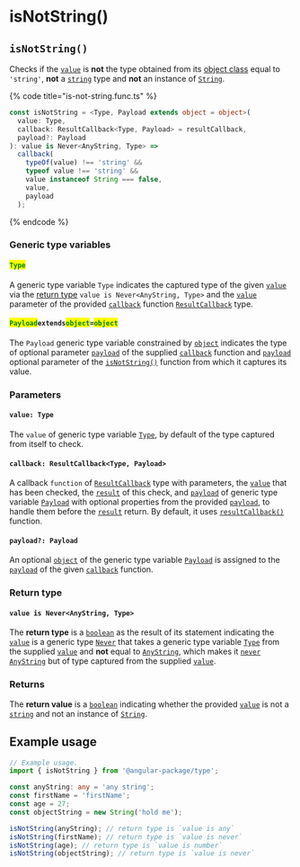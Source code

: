# isNotString()

## `isNotString()`

Checks if the [`value`](isnotstring.md#value-type) is **not** the type obtained from its [object class](https://developer.mozilla.org/en-US/docs/Web/JavaScript/Reference/Global\_Objects/Object/toString#using\_tostring\_to\_detect\_object\_class) equal to `'string'`, **not** a [`string`](https://developer.mozilla.org/en-US/docs/Web/JavaScript/Reference/Global\_Objects/String) type and **not** an instance of [`String`](https://developer.mozilla.org/en-US/docs/Web/JavaScript/Reference/Global\_Objects/String).

{% code title="is-not-string.func.ts" %}
```typescript
const isNotString = <Type, Payload extends object = object>(
  value: Type,
  callback: ResultCallback<Type, Payload> = resultCallback,
  payload?: Payload
): value is Never<AnyString, Type> =>
  callback(
    typeOf(value) !== 'string' &&
    typeof value !== 'string' &&
    value instanceof String === false,
    value,
    payload
  );
```
{% endcode %}

### Generic type variables

#### <mark style="color:green;">**`Type`**</mark>

A generic type variable `Type` indicates the captured type of the given [`value`](isnotstring.md#value-array-less-than-type-greater-than) via the [return type](isnotstring.md#return-type) `value is Never<AnyString, Type>` and the [`value`](../types/resultcallback.md#value-value) parameter of the provided [`callback`](isnotstring.md#callback-resultcallback-less-than-array-less-than-type-greater-than-payload-greater-than) function [`ResultCallback`](../types/resultcallback.md) type.

#### <mark style="color:green;">**`Payload`**</mark>**`extends`**<mark style="color:green;">**`object`**</mark>**`=`**<mark style="color:green;">**`object`**</mark>

The `Payload` generic type variable constrained by [`object`](https://www.typescriptlang.org/docs/handbook/basic-types.html#object) indicates the type of optional parameter [`payload`](../types/resultcallback.md#payload-payload) of the supplied [`callback`](isnotstring.md#callback-resultcallback-less-than-any-payload-greater-than) function and [`payload`](isnotstring.md#payload-payload) optional parameter of the [`isNotString()`](isnotstring.md#isnotstring) function from which it captures its value.

### Parameters

#### `value: Type`

The `value` of generic type variable [`Type`](isnotstring.md#type), by default of the type captured from itself to check.

#### `callback: ResultCallback<Type, Payload>`

A callback `function` of [`ResultCallback`](../types/resultcallback.md) type with parameters, the [`value`](isnotstring.md#value-any) that has been checked, the [`result`](../types/resultcallback.md#result-boolean) of this check, and [`payload`](../types/resultcallback.md#payload-payload) of generic type variable [`Payload`](isnotstring.md#payloadextendsobject) with optional properties from the provided [`payload`](isnotstring.md#payload-payload), to handle them before the [`result`](../types/resultcallback.md#result-boolean) return. By default, it uses [`resultCallback()`](../helper/resultcallback.md) function.

#### `payload?: Payload`

An optional [`object`](https://developer.mozilla.org/en-US/docs/Web/JavaScript/Reference/Global\_Objects/Object) of the generic type variable [`Payload`](isnotstring.md#payloadextendsobject) is assigned to the [`payload`](../types/resultcallback.md#payload-payload) of the given [`callback`](isnotstring.md#callback-resultcallback-less-than-any-payload-greater-than) function.

### Return type

#### `value is Never<AnyString, Type>`

The **return type** is a [`boolean`](https://www.typescriptlang.org/docs/handbook/basic-types.html#boolean) as the result of its statement indicating the [`value`](isnotstring.md#value-type) is a generic type [`Never`](../types/never.md) that takes a generic type variable [`Type`](isnotstring.md#type) from the supplied [`value`](isnotstring.md#value-type) and **not** equal to [`AnyString`](../types/anystring.md), which makes it [`never`](https://www.typescriptlang.org/docs/handbook/basic-types.html#never) [`AnyString`](../types/anystring.md) but of type captured from the supplied [`value`](isnotstring.md#value-type).

### Returns

The **return value** is a [`boolean`](https://developer.mozilla.org/en-US/docs/Web/JavaScript/Reference/Global\_Objects/Boolean) indicating whether the provided [`value`](isnotstring.md#value-type) is not a [`string`](https://developer.mozilla.org/en-US/docs/Web/JavaScript/Reference/Global\_Objects/String) and not an instance of [`String`](https://developer.mozilla.org/en-US/docs/Web/JavaScript/Reference/Global\_Objects/String).

## Example usage

```typescript
// Example usage.
import { isNotString } from '@angular-package/type';

const anyString: any = 'any string';
const firstName = 'firstName';
const age = 27;
const objectString = new String('hold me');

isNotString(anyString); // return type is `value is any`
isNotString(firstName); // return type is `value is never`
isNotString(age); // return type is `value is number`
isNotString(objectString); // return type is `value is never`
```
